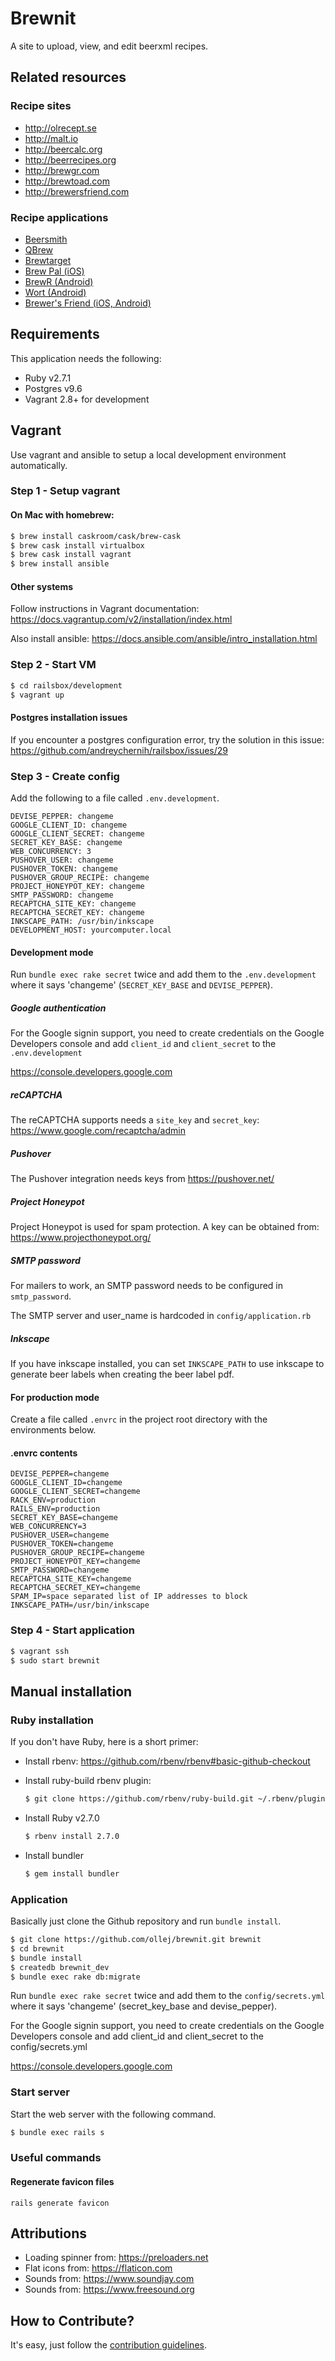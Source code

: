 Brewnit
=======

A site to upload, view, and edit beerxml recipes.

Related resources
-----------------

### Recipe sites

 * http://olrecept.se
 * http://malt.io
 * http://beercalc.org
 * http://beerrecipes.org
 * http://brewgr.com
 * http://brewtoad.com
 * http://brewersfriend.com

### Recipe applications

 * [Beersmith](http://beersmith.com/)
 * [QBrew](http://freecode.com/projects/qbrew)
 * [Brewtarget](http://www.brewtarget.org/)
 * [Brew Pal (iOS)](http://www.djpsoftware.com/brewpal/)
 * [BrewR (Android)](https://play.google.com/store/apps/details?id=com.weekendcoders.brewr&hl=en)
 * [Wort (Android)](https://play.google.com/store/apps/details?id=info.dynamicdesigns.wort&hl=en)
 * [Brewer's Friend (iOS, Android)](https://www.brewersfriend.com/)

Requirements
------------

This application needs the following:

 * Ruby v2.7.1
 * Postgres v9.6
 * Vagrant 2.8+ for development

Vagrant
-------

Use vagrant and ansible to setup a local development environment
automatically.

### Step 1 - Setup vagrant

#### On Mac with homebrew:

```bash
$ brew install caskroom/cask/brew-cask
$ brew cask install virtualbox
$ brew cask install vagrant
$ brew install ansible
```

#### Other systems

Follow instructions in Vagrant documentation:
https://docs.vagrantup.com/v2/installation/index.html

Also install ansible:
https://docs.ansible.com/ansible/intro_installation.html

### Step 2 - Start VM

```bash
$ cd railsbox/development
$ vagrant up
```

#### Postgres installation issues

If you encounter a postgres configuration error, try the solution in this
issue: https://github.com/andreychernih/railsbox/issues/29

### Step 3 - Create config

Add the following to a file called `.env.development`.

```
DEVISE_PEPPER: changeme
GOOGLE_CLIENT_ID: changeme
GOOGLE_CLIENT_SECRET: changeme
SECRET_KEY_BASE: changeme
WEB_CONCURRENCY: 3
PUSHOVER_USER: changeme
PUSHOVER_TOKEN: changeme
PUSHOVER_GROUP_RECIPE: changeme
PROJECT_HONEYPOT_KEY: changeme
SMTP_PASSWORD: changeme
RECAPTCHA_SITE_KEY: changeme
RECAPTCHA_SECRET_KEY: changeme
INKSCAPE_PATH: /usr/bin/inkscape
DEVELOPMENT_HOST: yourcomputer.local
```

#### Development mode

Run `bundle exec rake secret` twice and add them to the `.env.development`
where it says 'changeme' (`SECRET_KEY_BASE` and `DEVISE_PEPPER`).

##### Google authentication

For the Google signin support, you need to create credentials on the Google
Developers console and add `client_id` and `client_secret` to the
`.env.development`

https://console.developers.google.com

##### reCAPTCHA

The reCAPTCHA supports needs a `site_key` and `secret_key`:
https://www.google.com/recaptcha/admin

##### Pushover

The Pushover integration needs keys from https://pushover.net/

##### Project Honeypot

Project Honeypot is used for spam protection. A key can be obtained from:
https://www.projecthoneypot.org/

##### SMTP password

For mailers to work, an SMTP password needs to be configured in
`smtp_password`.

The SMTP server and user_name is hardcoded in `config/application.rb`

##### Inkscape

If you have inkscape installed, you can set `INKSCAPE_PATH` to use inkscape
to generate beer labels when creating the beer label pdf.

#### For production mode

Create a file called `.envrc` in the project root directory with the
environments below.

#### .envrc contents

```
DEVISE_PEPPER=changeme
GOOGLE_CLIENT_ID=changeme
GOOGLE_CLIENT_SECRET=changeme
RACK_ENV=production
RAILS_ENV=production
SECRET_KEY_BASE=changeme
WEB_CONCURRENCY=3
PUSHOVER_USER=changeme
PUSHOVER_TOKEN=changeme
PUSHOVER_GROUP_RECIPE=changeme
PROJECT_HONEYPOT_KEY=changeme
SMTP_PASSWORD=changeme
RECAPTCHA_SITE_KEY=changeme
RECAPTCHA_SECRET_KEY=changeme
SPAM_IP=space separated list of IP addresses to block
INKSCAPE_PATH=/usr/bin/inkscape
```

### Step 4 - Start application

```bash
$ vagrant ssh
$ sudo start brewnit
```

Manual installation
-------------------

### Ruby installation

If you don't have Ruby, here is a short primer:

 * Install rbenv: https://github.com/rbenv/rbenv#basic-github-checkout
 * Install ruby-build rbenv plugin:

   ```bash
   $ git clone https://github.com/rbenv/ruby-build.git ~/.rbenv/plugins/ruby-build
   ```
 * Install Ruby v2.7.0

   ```bash
   $ rbenv install 2.7.0
   ```
 * Install bundler

   ```bash
   $ gem install bundler
   ```

### Application

Basically just clone the Github repository and run `bundle install`.

```bash
$ git clone https://github.com/ollej/brewnit.git brewnit
$ cd brewnit
$ bundle install
$ createdb brewnit_dev
$ bundle exec rake db:migrate
```

Run `bundle exec rake secret` twice and add them to the `config/secrets.yml`
where it says 'changeme' (secret_key_base and devise_pepper).

For the Google signin support, you need to create credentials on the Google
Developers console and add client_id and client_secret to the
config/secrets.yml

https://console.developers.google.com

### Start server

Start the web server with the following command.

```bash
$ bundle exec rails s
```

### Useful commands

#### Regenerate favicon files

```
rails generate favicon
```

Attributions
------------

 * Loading spinner from: https://preloaders.net
 * Flat icons from: https://flaticon.com
 * Sounds from: https://www.soundjay.com
 * Sounds from: https://www.freesound.org

How to Contribute?
------------------

It's easy, just follow the [contribution guidelines][contribution].

[contribution]: https://github.com/ollej/brewnit/blob/master/CONTRIBUTING.md
